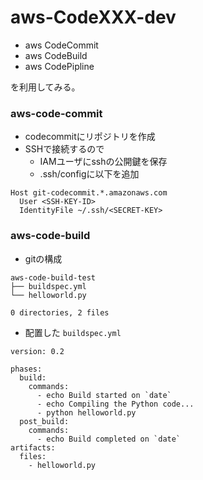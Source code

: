# aws-CodeXXX-dev
- aws CodeCommit
- aws CodeBuild
- aws CodePipline

を利用してみる。

### aws-code-commit
- codecommitにリポジトリを作成
- SSHで接続するので
  - IAMユーザにsshの公開鍵を保存
  - .ssh/configに以下を追加
```
Host git-codecommit.*.amazonaws.com
  User <SSH-KEY-ID>
  IdentityFile ~/.ssh/<SECRET-KEY>
```

### aws-code-build
- gitの構成
```
aws-code-build-test
├── buildspec.yml
└── helloworld.py

0 directories, 2 files
```

- 配置した `buildspec.yml` 
```
version: 0.2

phases:
  build:
    commands:
      - echo Build started on `date`
      - echo Compiling the Python code...
      - python helloworld.py
  post_build:
    commands:
      - echo Build completed on `date`
artifacts:
  files:
    - helloworld.py
```
